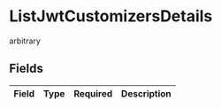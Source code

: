# ListJwtCustomizersDetails

arbitrary


## Fields

| Field       | Type        | Required    | Description |
| ----------- | ----------- | ----------- | ----------- |